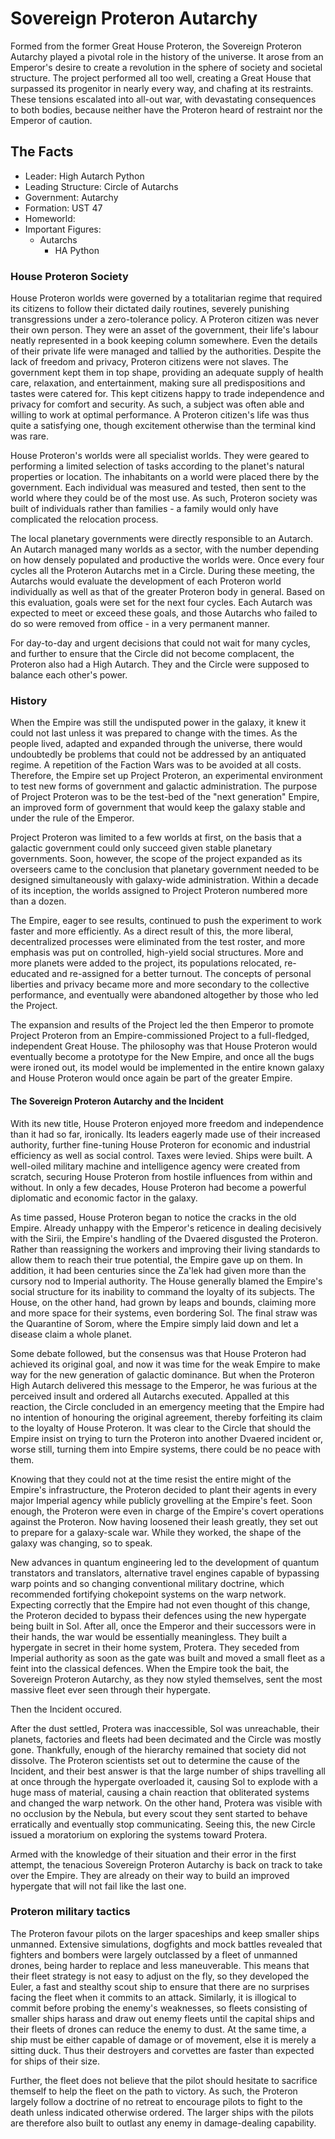 # Sovereign Proteron Autarchy

Formed from the former Great House Proteron, the Sovereign Proteron Autarchy played a pivotal role in the history of the universe.
It arose from an Emperor's desire to create a revolution in the sphere of society and societal structure.
The project performed all too well, creating a Great House that surpassed its progenitor in nearly every way, and chafing at its restraints.
These tensions escalated into all-out war, with devastating consequences to both bodies, because neither have the Proteron heard of restraint nor the Emperor of caution.

## The Facts

* Leader: High Autarch Python
* Leading Structure: Circle of Autarchs
* Government: Autarchy
* Formation: UST 47
* Homeworld: <!-- TODO: find the actual homeworld-->
* Important Figures:
    * Autarchs
      * HA Python

### House Proteron Society

House Proteron worlds were governed by a totalitarian regime that required its citizens to follow their dictated daily routines, severely punishing transgressions under a zero-tolerance policy. A Proteron citizen was never their own person. They were an asset of the government, their life's labour neatly represented in a book keeping column somewhere. Even the details of their private life were managed and tallied by the authorities. Despite the lack of freedom and privacy, Proteron citizens were not slaves. The government kept them in top shape, providing an adequate supply of health care, relaxation, and entertainment, making sure all predispositions and tastes were catered for. This kept citizens happy to trade independence and privacy for comfort and security. As such, a subject was often able and willing to work at optimal performance. A Proteron citizen's life was thus quite a satisfying one, though excitement otherwise than the terminal kind was rare.

House Proteron's worlds were all specialist worlds. They were geared to performing a limited selection of tasks according to the planet's natural properties or location. The inhabitants on a world were placed there by the government. Each individual was measured and tested, then sent to the world where they could be of the most use. As such, Proteron society was built of individuals rather than families - a family would only have complicated the relocation process.

The local planetary governments were directly responsible to an Autarch. An Autarch managed many worlds as a sector, with the number depending on how densely populated and productive the worlds were. Once every four cycles all the Proteron Autarchs met in a Circle. During these meeting, the Autarchs would evaluate the development of each Proteron world individually as well as that of the greater Proteron body in general. Based on this evaluation, goals were set for the next four cycles. Each Autarch was expected to meet or exceed these goals, and those Autarchs who failed to do so were removed from office - in a very permanent manner.

For day-to-day and urgent decisions that could not wait for many cycles, and further to ensure that the Circle did not become complacent, the Proteron also had a High Autarch. They and the Circle were supposed to balance each other's power.

### History

When the Empire was still the undisputed power in the galaxy, it knew it could not last unless it was prepared to change with the times. As the people lived, adapted and expanded through the universe, there would undoubtedly be problems that could not be addressed by an antiquated regime. A repetition of the Faction Wars was to be avoided at all costs. Therefore, the Empire set up Project Proteron, an experimental environment to test new forms of government and galactic administration. The purpose of Project Proteron was to be the test-bed of the "next generation" Empire, an improved form of government that would keep the galaxy stable and under the rule of the Emperor.

Project Proteron was limited to a few worlds at first, on the basis that a galactic government could only succeed given stable planetary governments. Soon, however, the scope of the project expanded as its overseers came to the conclusion that planetary government needed to be designed simultaneously with galaxy-wide administration. Within a decade of its inception, the worlds assigned to Project Proteron numbered more than a dozen.

The Empire, eager to see results, continued to push the experiment to work faster and more efficiently. As a direct result of this, the more liberal, decentralized processes were eliminated from the test roster, and more emphasis was put on controlled, high-yield social structures. More and more planets were added to the project, its populations relocated, re-educated and re-assigned for a better turnout. The concepts of personal liberties and privacy became more and more secondary to the collective performance, and eventually were abandoned altogether by those who led the Project.

The expansion and results of the Project led the then Emperor to promote Project Proteron from an Empire-commissioned Project to a full-fledged, independent Great House. The philosophy was that House Proteron would eventually become a prototype for the New Empire, and once all the bugs were ironed out, its model would be implemented in the entire known galaxy and House Proteron would once again be part of the greater Empire.

#### The Sovereign Proteron Autarchy and the Incident

With its new title, House Proteron enjoyed more freedom and independence than it had so far, ironically. Its leaders eagerly made use of their increased authority, further fine-tuning House Proteron for economic and industrial efficiency as well as social control. Taxes were levied. Ships were built. A well-oiled military machine and intelligence agency were created from scratch, securing House Proteron from hostile influences from within and without. In only a few decades, House Proteron had become a powerful diplomatic and economic factor in the galaxy.

As time passed, House Proteron began to notice the cracks in the old Empire. Already unhappy with the Emperor's reticence in dealing decisively with the Sirii, the Empire's handling of the Dvaered disgusted the Proteron. Rather than reassigning the workers and improving their living standards to allow them to reach their true potential, the Empire gave up on them. In addition, it had been centuries since the Za'lek had given more than the cursory nod to Imperial authority. The House generally blamed the Empire's social structure for its inability to command the loyalty of its subjects. The House, on the other hand, had grown by leaps and bounds, claiming more and more space for their systems, even bordering Sol. The final straw was the Quarantine of Sorom, where the Empire simply laid down and let a disease claim a whole planet.

Some debate followed, but the consensus was that House Proteron had achieved its original goal, and now it was time for the weak Empire to make way for the new generation of galactic dominance. But when the Proteron High Autarch delivered this message to the Emperor, he was furious at the perceived insult and ordered all Autarchs executed. Appalled at this reaction, the Circle concluded in an emergency meeting that the Empire had no intention of honouring the original agreement, thereby forfeiting its claim to the loyalty of House Proteron. It was clear to the Circle that should the Empire insist on trying to turn the Proteron into another Dvaered incident or, worse still, turning them into Empire systems, there could be no peace with them.

Knowing that they could not at the time resist the entire might of the Empire's infrastructure, the Proteron decided to plant their agents in every major Imperial agency while publicly grovelling at the Empire's feet. Soon enough, the Proteron were even in charge of the Empire's covert operations against the Proteron. Now having loosened their leash greatly, they set out to prepare for a galaxy-scale war. While they worked, the shape of the galaxy was changing, so to speak.

New advances in quantum engineering led to the development of quantum transtators and translators, alternative travel engines capable of bypassing warp points and so changing conventional military doctrine, which recommended fortifying chokepoint systems on the warp network. Expecting correctly that the Empire had not even thought of this change, the Proteron decided to bypass their defences using the new hypergate being built in Sol. After all, once the Emperor and their successors were in their hands, the war would be essentially meaningless. They built a hypergate in secret in their home system, Protera. They seceded from Imperial authority as soon as the gate was built and moved a small fleet as a feint into the classical defences. When the Empire took the bait, the Sovereign Proteron Autarchy, as they now styled themselves, sent the most massive fleet ever seen through their hypergate.

Then the Incident occured.

After the dust settled, Protera was inaccessible, Sol was unreachable, their planets, factories and fleets had been decimated and the Circle was mostly gone. Thankfully, enough of the hierarchy remained that society did not dissolve. The Proteron scientists set out to determine the cause of the Incident, and their best answer is that the large number of ships travelling all at once through the hypergate overloaded it, causing Sol to explode with a huge mass of material, causing a chain reaction that obliterated systems and changed the warp network. On the other hand, Protera was visible with no occlusion by the Nebula, but every scout they sent started to behave erratically and eventually stop communicating. Seeing this, the new Circle issued a moratorium on exploring the systems toward Protera.

Armed with the knowledge of their situation and their error in the first attempt, the tenacious Sovereign Proteron Autarchy is back on track to take over the Empire. They are already on their way to build an improved hypergate that will not fail like the last one.

### Proteron military tactics

The Proteron favour pilots on the larger spaceships and keep smaller ships unmanned. Extensive simulations, dogfights and mock battles revealed that fighters and bombers were largely outclassed by a fleet of unmanned drones, being harder to replace and less maneuverable. This means that their fleet strategy is not easy to adjust on the fly, so they developed the Euler, a fast and stealthy scout ship to ensure that there are no surprises facing the fleet when it commits to an attack. Similarly, it is illogical to commit before probing the enemy's weaknesses, so fleets consisting of smaller ships harass and draw out enemy fleets until the capital ships and their fleets of drones can reduce the enemy to dust. At the same time, a ship must be either capable of damage or of movement, else it is merely a sitting duck. Thus their destroyers and corvettes are faster than expected for ships of their size.

Further, the fleet does not believe that the pilot should hesitate to sacrifice themself to help the fleet on the path to victory. As such, the Proteron largely follow a doctrine of no retreat to encourage pilots to fight to the death unless indicated otherwise ordered. The larger ships with the pilots are therefore also built to outlast any enemy in damage-dealing capability.
